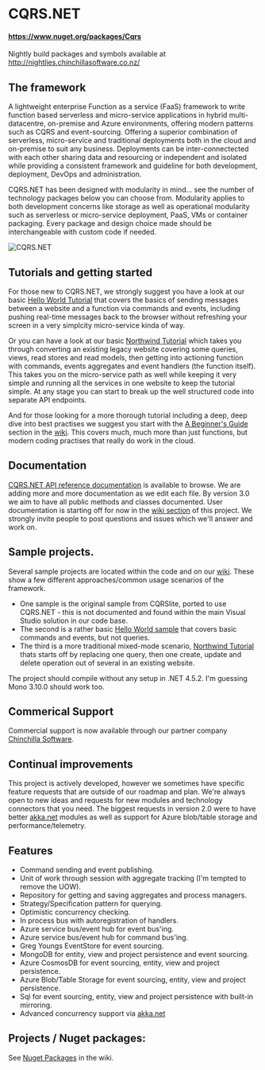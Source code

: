 # CQRS.NET
#### https://www.nuget.org/packages/Cqrs
Nightly build packages and symbols available at http://nightlies.chinchillasoftware.co.nz/

## The framework
A lightweight enterprise Function as a service (FaaS) framework to write function based serverless and micro-service applications in hybrid multi-datacentre, on-premise and Azure environments, offering modern patterns such as CQRS and event-sourcing. Offering a superior combination of serverless, micro-service and traditional deployments both in the cloud and on-premise to suit any business. Deployments can be inter-connectected with each other sharing data and resourcing or independent and isolated while providing a consistent framework and guideline for both development, deployment, DevOps and administration.

CQRS.NET has been designed with modularity in mind... see the number of technology packages below you can choose from. Modularity applies to both development concerns like storage as well as operational modularity such as serverless or micro-service deployment, PaaS, VMs or container packaging. Every package and design choice made should be interchangeable with custom code if needed.

![CQRS.NET](https://raw.githubusercontent.com/Chinchilla-Software-Com/CQRS/master/wiki/stack/FaaS.png)

## Tutorials and getting started
For those new to CQRS.NET, we strongly suggest you have a look at our basic [Hello World Tutorial](https://github.com/Chinchilla-Software-Com/CQRS/wiki/Hello-World-Example-1) that covers the basics of sending messages between a website and a function via commands and events, including pushing real-time messages back to the browser without refreshing your screen in a very simplcity micro-service kinda of way.

Or you can have a look at our basic [Northwind Tutorial](https://github.com/Chinchilla-Software-Com/CQRS/wiki/Tutorial-1:-Step-1:-Quick-Northwind-sample.) which takes you through  converting an existing legacy website covering some queries, views, read stores and read models, then getting into actioning function with commands, events aggregates and event handlers (the function itself). This takes you on the micro-service path as well while keeping it very simple and running all the services in one website to keep the tutorial simple. At any stage you can start to break up the well structured code into separate API endpoints.

And for those looking for a more thorough tutorial including a deep, deep dive into best practises we suggest you start with the [A Beginner's Guide](https://github.com/Chinchilla-Software-Com/CQRS/wiki/A-Beginner's-Guide-To-Implementing-CQRS-ES) section in the [wiki](https://github.com/Chinchilla-Software-Com/CQRS/wiki). This covers much, much more than just functions, but modern coding practises that really do work in the cloud.

## Documentation
[CQRS.NET API reference documentation](http://chinchilla-software-com.github.io/CQRS/wiki/docs) is available to browse. We are adding more and more documentation as we edit each file. By version 3.0 we aim to have all public methods and classes documented.
User documentation is starting off for now in the [wiki section](https://github.com/Chinchilla-Software-Com/CQRS/wiki) of this project. We strongly invite people to post questions and issues which we'll answer and work on.

## Sample projects.
Several sample projects are located within the code and on our [wiki](https://github.com/Chinchilla-Software-Com/CQRS/wiki/getting-started). These show a few different approaches/common usage scenarios of the framework.
* One sample is the original sample from CQRSlite, ported to use CQRS.NET - this is not documented and found within the main Visual Studio solution in our code base.
* The second is a rather basic [Hello World sample](https://github.com/Chinchilla-Software-Com/CQRS/wiki/Hello-World-Example-1) that covers basic commands and events, but not queries. 
* The third is a more traditional mixed-mode scenario, [Northwind Tutorial](https://github.com/Chinchilla-Software-Com/CQRS/wiki/Tutorial-1:-Step-1:-Quick-Northwind-sample.) thats starts off by replacing one query, then one create, update and delete operation out of several in an existing website. 

The project should compile without any setup in .NET 4.5.2. I'm guessing Mono 3.10.0 should work too.

## Commerical Support
Commercial support is now available through our partner company [Chinchilla Software](http://www.chinchillasoftware.com).

## Continual improvements
This project is actively developed, however we sometimes have specific feature requests that are outside of our roadmap and plan. We're always open to new ideas and requests for new modules and technology connectors that you need. The biggest requests in version 2.0 were to have better [akka.net](http://getakka.net) modules as well as support for Azure blob/table storage and performance/telemetry.

## Features
* Command sending and event publishing.
* Unit of work through session with aggregate tracking (I'm tempted to remove the UOW).
* Repository for getting and saving aggregates and process managers.
* Strategy/Specification pattern for querying.
* Optimistic concurrency checking.
* In process bus with autoregistration of handlers.
* Azure service bus/event hub for event bus'ing.
* Azure service bus/event hub for command bus'ing.
* Greg Youngs EventStore for event sourcing.
* MongoDB for entity, view and project persistence and event sourcing.
* Azure CosmosDB for event sourcing, entity, view and project persistence.
* Azure Blob/Table Storage for event sourcing, entity, view and project persistence.
* Sql for event sourcing, entity, view and project persistence with built-in mirroring.
* Advanced concurrency support via [akka.net](http://getakka.net/)

## Projects / Nuget packages:

See [Nuget Packages](https://github.com/Chinchilla-Software-Com/CQRS/wiki/Nuget-Packages) in the wiki.
